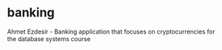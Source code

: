 # banking
Ahmet Ezdesir - Banking application that focuses on cryptocurrencies for the database systems course
